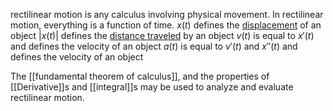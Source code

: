 rectilinear motion is any calculus involving physical movement. In rectilinear motion, everything is a function of time. 
$x(t)$ defines the <u>displacement</u> of an object
$|x(t)|$ defines the <u>distance traveled</u> by an object
$v(t)$ is equal to $x'(t)$ and defines the velocity of an object
$a(t)$ is equal to $v'(t)$ and $x''(t)$ and defines the velocity of an object

The [[fundamental theorem of calculus]], and the properties of [[Derivative]]s and [[integral]]s may be used to analyze and evaluate rectilinear motion. 